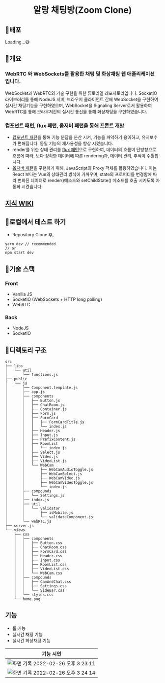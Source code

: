 <h1 align="center">알랑 채팅방(Zoom Clone)</h1>

## 📄배포

Loading...😅

## 📄개요

### WebRTC 와 WebSockets를 활용한 채팅 및 화상채팅 웹 애플리케이션 입니다.

WebSocket과 WebRTC의 기술 구현을 위한 튜토리얼 레포지토리입니다.
SocketIO 라이브러리를 통해 NodeJS 서버, 브라우저 클라이언트 간에 WebSocket을 구현하여 실시간 채팅기능을 구현하였으며,
WebSocket을 Signaling Server로서 활용하여 WebRTC를 통해 브라우저간의 실시간 통신을 통해 화상채팅을 구현하였습니다.

### **컴포넌트 패턴**, **flux 패턴**, **옵저버 패턴**을 통해 프론트 개발

- [컴포넌트 패턴](https://ansohxxn.github.io/design%20pattern/chapter1/)을 통해 기능 분담을 분산 시켜, 기능을 파악하기 용이하고, 유지보수가 편해집니다. 동일 기능의 재사용성을 향상 시켰습니다.
- render를 위한 상태 관리를 [flux 패턴](https://facebook.github.io/flux/docs/in-depth-overview/)으로 구현하여, 데이터의 흐름이 단방향으로 흐름에 따라, 보다 정확한 데이터에 따른 rendering과, 데이터 관리, 추적이 수월합니다.
- [옵저버 패턴](https://refactoring.guru/design-patterns/observer)을 구현하기 위해, JavaScript의 Proxy 객체를 활용하였습니다. 이는 React 보다는 Vue의 상태관리 방식에 가까우며, state의 프로퍼티를 변경함에 따라 변화된 데이터로 render()메소드와 setChildState() 메소드를 호출 시키도록 자동화 시켰습니다.

## [지식 WIKI](https://github.com/AlangGY/Zoom-Clone/wiki)

## 📄로컬에서 테스트 하기

- Repository Clone 후,

```
yarn dev // recommended
// or
npm start dev
```

## 📄기술 스택

### Front

- Vanilla JS
- SocketIO (WebSockets + HTTP long polling)
- WebRTC

### Back

- NodeJS
- SocketIO

## 📄디렉토리 구조

```
src
├── libs
│   └── util
│       └── functions.js
├── public
│   └── js
│       ├── Component.template.js
│       ├── app.js
│       ├── components
│       │   ├── Button.js
│       │   ├── ChatRoom.js
│       │   ├── Container.js
│       │   ├── Form.js
│       │   ├── FormCard
│       │   │   ├── FormCardTitle.js
│       │   │   └── index.js
│       │   ├── Header.js
│       │   ├── Input.js
│       │   ├── PrefixContent.js
│       │   ├── RoomList
│       │   │   └── index.js
│       │   ├── Select.js
│       │   ├── Video.js
│       │   ├── VideoList.js
│       │   └── WebCam
│       │       ├── WebCamAudioToggle.js
│       │       ├── WebCamSelect.js
│       │       ├── WebCamVideo.js
│       │       ├── WebCamVideoToggle.js
│       │       └── index.js
│       ├── compounds
│       │   └── Settings.js
│       ├── index.js
│       ├── util
│       │   └── validator
│       │       ├── isMobile.js
│       │       └── validateComponent.js
│       └── webRTC.js
├── server.js
└── views
    ├── css
    │   ├── components
    │   │   ├── Button.css
    │   │   ├── ChatRoom.css
    │   │   ├── FormCard.css
    │   │   ├── Header.css
    │   │   ├── Input.css
    │   │   ├── RoomList.css
    │   │   ├── VideoList.css
    │   │   └── WebCam.css
    │   ├── compounds
    │   │   ├── CamAndChat.css
    │   │   ├── Settings.css
    │   │   └── SideBar.css
    │   └── styles.css
    └── home.pug
```

## 기능
- 룸 기능
- 실시간 채팅 기능
- 실시간 화상채팅 기능

|기능 시연|
|--|
|![화면 기록 2022-02-26 오후 3 23 11](https://user-images.githubusercontent.com/75013334/155917598-00f02c78-e9b2-4f44-b988-2c9d6cbdd478.gif)|
|![화면 기록 2022-02-26 오후 3 24 14](https://user-images.githubusercontent.com/75013334/155917841-7bf3606e-f2a5-4439-83f6-211ac54552ae.gif)|




